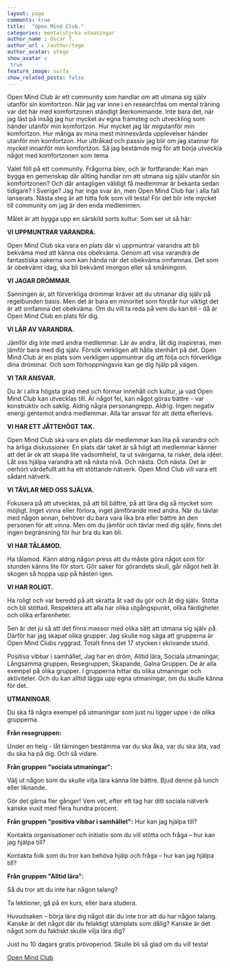 ```yaml
---
layout: page
comments: true
title:  "Open Mind Club."
categories: mentalstyrka utmaningar
author_name : Oscar T.
author_url : /author/tege
author_avatar: otege
show_avatar :
 true
feature_image: surfa
show_related_posts: false
---
```


Open Mind Club är ett community som handlar om att utmana sig själv utanför sin komfortzon.
När jag var inne i en researchfas om mental träning var det här med komfortzonen ständigt återkommande.
Inte bara det, när jag läst på insåg jag hur mycket av egna framsteg och utveckling som händer utanför min komfortzon. 
Hur mycket jag lär migutanför min komfortzon. Hur många av mina mest minnesvärda upplevelser händer utanför min komfortzon. 
Hur uttråkad och passiv jag blir om jag stannar för mycket innanför min komfortzon.
Så jag bestämde mig för att börja utveckla något med komfortzonen som tema.

Valet föll på ett community. Frågorna blev, och är fortfarande: Kan man bygga en gemenskap där allting handlar om 
att utmana sig själv utanför sin komfortzonen? Och där antagligen väldigt få medlemmar är bekanta sedan tidigare? I Sverige?
Jag har inga svar än, men Open Mind Club har i alla fall lanserats. Nästa steg är att hitta folk som vill testa!
För det blir inte mycket till community om jag är den enda medlemmen. 

Målet är att bygga upp en särskild sorts kultur. Som ser ut så här:

**VI UPPMUNTRAR VARANDRA.**

Open Mind Club ska vara en plats där vi uppmuntrar varandra att bli bekväma med att känna oss obekväma. 
Genom att visa varandra de fantastiska sakerna som kan hända när det obekväma omfamnas. Det som är obekvämt idag, ska bli bekvämt 
imorgon eller så småningom.

**VI JAGAR DRÖMMAR.**

Sanningen är, att förverkliga drömmar kräver att du utmanar dig själv på regelbunden basis. Men det är bara en minoritet som 
förstår hur viktigt det är att omfamna det obekväma. Om du vill ta reda på vem du kan bli - då är Open Mind Club en plats för dig.

**VI LÄR AV VARANDRA.**

Jämför dig inte med andra medlemmar. Lär av andra, låt dig inspireras, men jämför bara med dig själv. Försök verkligen att hålla 
stenhårt på det. Open Mind Club är en plats som verkligen uppmuntrar dig att följa och förverkliga dina drömmar. Och som 
förhoppningsvis kan ge dig hjälp på vägen.

**VI TAR ANSVAR.**

Du är i allra högsta grad med och formar innehåll och kultur, ja vad Open Mind Club kan utvecklas till.  Är något fel, kan något göras 
bättre - var konstruktiv och saklig. Aldrig några personangrepp. Aldrig. Ingen negativ energi gentemot andra
medlemmar. Alla tar ansvar för att detta efterlevs.

**VI HAR ETT JÄTTEHÖGT TAK.**

Open Mind Club ska vara en plats där medlemmar kan lita på varandra och ha ärliga diskussioner. En plats där taket är så högt att 
medlemmar känner att det är ok att skapa lite vadsomhelst, ta ut svängarna, ta risker, dela idéer. Låt oss hjälpa varandra att nå nästa 
nivå. Och nästa. Och nästa. Det är oerhört värdefullt att ha ett stöttande nätverk. Open Mind Club vill vara ett sådant nätverk.

**VI TÄVLAR MED OSS SJÄLVA.**

Fokusera på att utvecklas, på att bli bättre, på att lära dig så mycket som möjligt. Inget vinna eller förlora, inget jämförande med 
andra. När du tävlar med någon annan, behöver du bara vara lika bra eller bättre än den personen för att vinna. Men om du jämför och 
tävlar med dig själv, finns det ingen begränsning för hur bra du kan bli.

**VI HAR TÅLAMOD.**

Ha tålamod. Känn aldrig någon press att du måste göra något som för stunden känns lite för stort. Gör saker för görandets skull, går 
något helt åt skogen så hoppa upp på hästen igen.

**VI HAR ROLIGT.**

Ha roligt och var beredd på att skratta åt vad du gör och åt dig själv. Stötta och bli stöttad. Respektera att alla har olika 
utgångspunkt, olika färdigheter och olika erfarenheter.


Sen är det ju så att det finns massor med olika sätt att utmana sig själv på. Därför har jag skapat olika grupper. Jag skulle
nog säga att grupperna är Open Mind Clubs ryggrad. Totalt finns det 17 stycken i skrivande stund.

Positiva vibbar i samhället, Jag har en dröm, Alltid lära, Sociala utmaningar, Långsamma gruppen, Resegruppen, Skapande, Galna Gruppen.
De är alla exempel på olika grupper. I grupperna hittar du olika utmaningar och aktiviteter. Och du kan alltid lägga upp egna utmaningar,
om du skulle känna för det. 


**UTMANINGAR.**

Du ska få några exempel på utmaningar som just nu ligger uppe i de olika grupperna.

**Från resegruppen:**

Under en helg - låt tärningen bestämma var du ska åka, var du ska äta, vad du ska ha på dig.
Och så vidare.

**Från gruppen "sociala utmaningar":**

Välj ut någon som du skulle vilja lära känna lite bättre. Bjud denne på lunch eller liknande.

Gör det gärna fler gånger! Vem vet, efter ett tag har ditt sociala nätverk kanske vuxit med flera hundra procent.

**Från gruppen "positiva vibbar i samhället":** Hur kan jag hjälpa till?

Kontakta organisationer och initiativ som du vill stötta och fråga – hur kan jag hjälpa till?

Kontakta folk som du tror kan behöva hjälp och fråga – hur kan jag hjälpa till?

**Från gruppen "Alltid lära":**

Så du tror att du inte har någon talang?

Ta lektioner, gå på en kurs, eller bara studera.

Huvudsaken – börja lära dig något där du inte tror att du har någon talang. Kanske är det något där du felaktigt stämplats som dålig?
Kanske är det något som du faktiskt skulle vilja lära dig?

Just nu 10 dagars gratis prövoperiod. Skulle bli så glad om du vill testa!

<a href="https://www.openmindclub.se/"> Open Mind Club</a>


